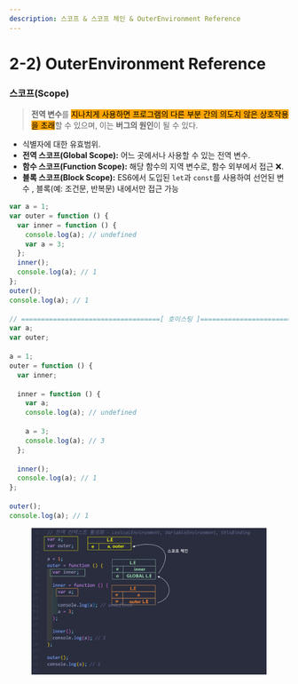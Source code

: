 ```yaml
---
description: 스코프 & 스코프 체인 & OuterEnvironment Reference
---
```


# 2-2) OuterEnvironment Reference

### 스코프(Scope)

> **전역 변수**를 <mark style="background-color:orange;">지나치게 사용하면 프로그램의 다른 부분 간의 의도치 않은 상호작용을 초래</mark>할 수 있으며, 이는 **버그의 원인**이 될 수 있다.

* 식별자에 대한 유효범위.
* **전역 스코프(Global Scope):** 어느 곳에서나 사용할 수 있는 전역 변수.
* **함수 스코프(Function Scope):** 해당 함수의 지역 변수로, 함수 외부에서 접근 ❌.
* **블록 스코프(Block Scope):** ES6에서 도입된 `let`과 `const`를 사용하여 선언된 변수 , 블록(예: 조건문, 반복문) 내에서만 접근 가능

```javascript
var a = 1;
var outer = function () {
  var inner = function () {
    console.log(a); // undefined
    var a = 3;
  };
  inner();
  console.log(a); // 1
};
outer();
console.log(a); // 1

// ===================================[ 호이스팅 ]====================================
var a;
var outer;

a = 1;
outer = function () {
  var inner;
  
  inner = function () { 
    var a;
    console.log(a); // undefined
    
    a = 3; 
    console.log(a); // 3 
  };
  
  inner();
  console.log(a); // 1
};

outer();
console.log(a); // 1
```

<figure><img src="../../../.gitbook/assets/2023-12-19 18 59 53.png" alt=""><figcaption></figcaption></figure>
